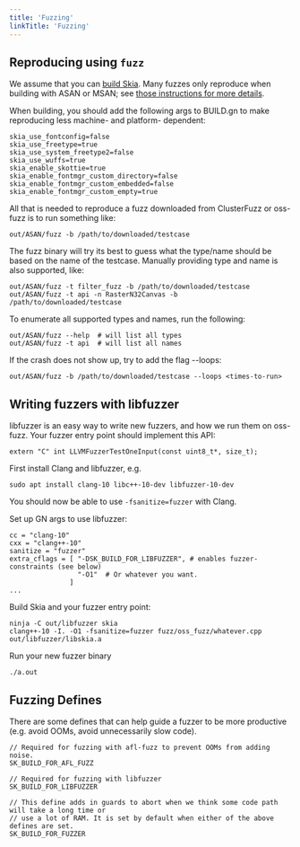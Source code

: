 ```yaml
---
title: 'Fuzzing'
linkTitle: 'Fuzzing'
---
```


## Reproducing using `fuzz`

We assume that you can [build Skia](/docs/user/build). Many fuzzes only
reproduce when building with ASAN or MSAN; see
[those instructions for more details](../xsan).

When building, you should add the following args to BUILD.gn to make reproducing
less machine- and platform- dependent:

    skia_use_fontconfig=false
    skia_use_freetype=true
    skia_use_system_freetype2=false
    skia_use_wuffs=true
    skia_enable_skottie=true
    skia_enable_fontmgr_custom_directory=false
    skia_enable_fontmgr_custom_embedded=false
    skia_enable_fontmgr_custom_empty=true

All that is needed to reproduce a fuzz downloaded from ClusterFuzz or oss-fuzz
is to run something like:

    out/ASAN/fuzz -b /path/to/downloaded/testcase

The fuzz binary will try its best to guess what the type/name should be based on
the name of the testcase. Manually providing type and name is also supported,
like:

    out/ASAN/fuzz -t filter_fuzz -b /path/to/downloaded/testcase
    out/ASAN/fuzz -t api -n RasterN32Canvas -b /path/to/downloaded/testcase

To enumerate all supported types and names, run the following:

    out/ASAN/fuzz --help  # will list all types
    out/ASAN/fuzz -t api  # will list all names

If the crash does not show up, try to add the flag --loops:

    out/ASAN/fuzz -b /path/to/downloaded/testcase --loops <times-to-run>

## Writing fuzzers with libfuzzer

libfuzzer is an easy way to write new fuzzers, and how we run them on oss-fuzz.
Your fuzzer entry point should implement this API:

    extern "C" int LLVMFuzzerTestOneInput(const uint8_t*, size_t);

First install Clang and libfuzzer, e.g.

    sudo apt install clang-10 libc++-10-dev libfuzzer-10-dev

You should now be able to use `-fsanitize=fuzzer` with Clang.

Set up GN args to use libfuzzer:

    cc = "clang-10"
    cxx = "clang++-10"
    sanitize = "fuzzer"
    extra_cflags = [ "-DSK_BUILD_FOR_LIBFUZZER", # enables fuzzer-constraints (see below)
                     "-O1"  # Or whatever you want.
                   ]
    ...

Build Skia and your fuzzer entry point:

    ninja -C out/libfuzzer skia
    clang++-10 -I. -O1 -fsanitize=fuzzer fuzz/oss_fuzz/whatever.cpp out/libfuzzer/libskia.a

Run your new fuzzer binary

    ./a.out

## Fuzzing Defines

There are some defines that can help guide a fuzzer to be more productive (e.g.
avoid OOMs, avoid unnecessarily slow code).

    // Required for fuzzing with afl-fuzz to prevent OOMs from adding noise.
    SK_BUILD_FOR_AFL_FUZZ

    // Required for fuzzing with libfuzzer
    SK_BUILD_FOR_LIBFUZZER

    // This define adds in guards to abort when we think some code path will take a long time or
    // use a lot of RAM. It is set by default when either of the above defines are set.
    SK_BUILD_FOR_FUZZER
